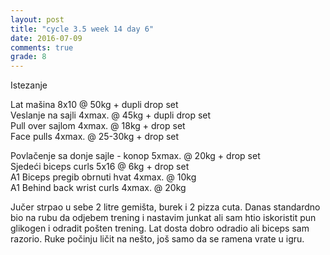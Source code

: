 ```yaml
---
layout: post
title: "cycle 3.5 week 14 day 6"
date: 2016-07-09
comments: true
grade: 8
---
```


Istezanje

Lat mašina 8x10 @ 50kg + dupli drop set     
Veslanje na sajli 4xmax. @ 45kg + dupli drop set     
Pull over sajlom 4xmax. @ 18kg + drop set      
Face pulls 4xmax. @ 25-30kg + drop set               

Povlačenje sa donje sajle - konop 5xmax. @ 20kg + drop set   
Sjedeći biceps curls 5x16 @ 6kg + drop set      
A1 Biceps pregib obrnuti hvat 4xmax. @ 10kg     
A1 Behind back wrist curls 4xmax. @ 20kg  

Jučer strpao u sebe 2 litre gemišta, burek i 2 pizza cuta. Danas standardno bio na rubu da odjebem trening i nastavim junkat ali sam htio iskoristit pun glikogen i odradit pošten trening. Lat dosta dobro odradio ali biceps sam razorio. Ruke počinju ličit na nešto, još samo da se ramena vrate u igru.
